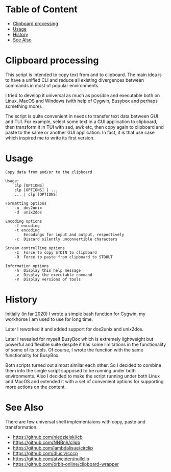<!-- toc-begin -->
# Table of Content
* [Clipboard processing](#clipboard-processing)
* [Usage](#usage)
* [History](#history)
* [See Also](#see-also)
<!-- toc-end -->

# Clipboard processing

This script is intended to copy text from and to clipboard. The main idea is to have a unified CLI and reduce all existing divergences between commands in most of popular environments.

I tried to develop it universal as much as possible and executable both on Linux, MacOS and Windows (with help of Cygwin, Busybox and perhaps something more).

The script is quite convenient in needs to transfer text data between GUI and TUI. For example, select some text in a GUI application to clipboard, then transform it in TUI with sed, awk etc, then copy again to clipboard and paste to the same or another GUI application. In fact, it is that use case which inspired me to write its first version.

# Usage

```
Copy data from and/or to the clipboard

Usage:
	clp [OPTIONS]
	clp [OPTIONS] | ...
	... | clp [OPTIONS]

Formatting options
	-u	dos2unix
	-d	unix2dos

Encoding options
	-f encoding
	-t encoding
		Encodings for input and output, respectively
	-c	Discard silently unconvertible characters

Stream controlling options
	-I	Force to copy STDIN to clipboard
	-O	Force to paste from clipboard to STDOUT

Information options
	-h	Display this help message
	-v	Display the executable command
	-V	Display versions of tools

```

# History

Initially (in far 2020) I wrote a simple bash function for Cygwin, my workhorse I am used to use for long time.

Later I reworked it and added support for dos2unix and unix2dos.

Later I revealed for myself BusyBox which is extremely lightweight but powerful and flexible suite despite it has some limitations in the functionality of some of its tools. Of course, I wrote the function with the same functionality for BusyBox.

Both scripts turned out almost similar each other. So I decided to combine them into the single script supposed to be running under both environments. Also I decided to make the script running under both Linux and MacOS and extended it with a set of convenient options for supporting more actions on the content.

# See Also

There are few universal shell implementaions with copy, paste and transformation.

* https://github.com/niedzielski/cb
* https://github.com/NNBnh/clipb
* https://github.com/lambdalisue/circlip
* https://github.com/dluciv/cccp
* https://github.com/atweiden/nullclip
* https://github.com/orbit-online/clipboard-wrapper
